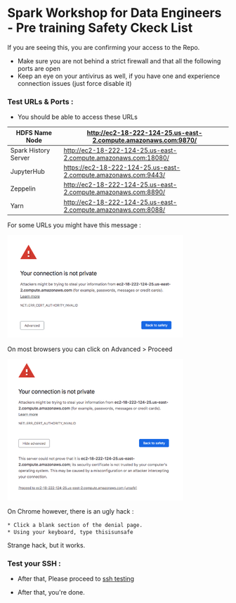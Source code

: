 # Spark Workshop for Data Engineers - Pre training Safety Ckeck List

If you are seeing this, you are confirming your access to the Repo. 

- Make sure you are not behind a strict firewall and that all the following ports are open<br>
- Keep an eye on your antivirus as well, if you have one and experience connection issues (just force disable it)<br>

### Test URLs & Ports : 

- You should be able to access these URLs

| HDFS Name Node | http://ec2-18-222-124-25.us-east-2.compute.amazonaws.com:9870/  |   
|---|---|
| Spark History Server  |  http://ec2-18-222-124-25.us-east-2.compute.amazonaws.com:18080/	 |   
| JupyterHub |  https://ec2-18-222-124-25.us-east-2.compute.amazonaws.com:9443/	 | 
| Zeppelin | http://ec2-18-222-124-25.us-east-2.compute.amazonaws.com:8890/  |
| Yarn | http://ec2-18-222-124-25.us-east-2.compute.amazonaws.com:8088/  | 
		
For some URLs you might have this message : 

<img src="res/img/your-connection-is-not-private.png" width="400">

On most browsers you can click on Advanced > Proceed

<img src="res/img/your-connection-is-not-private-proceed.png" width="400">

On Chrome however, there is an ugly hack :

    * Click a blank section of the denial page.
    * Using your keyboard, type thisisunsafe

Strange hack, but it works. 

### Test your SSH : 

- After that, Please proceed to [ssh testing](/shell/exercices/00-terminal.md)

- After that, you're done. 
